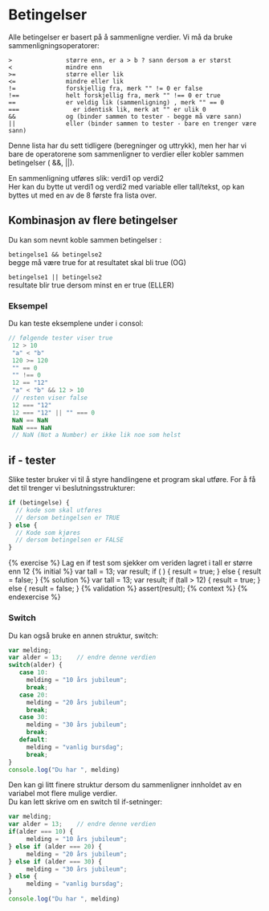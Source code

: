# Betingelser

Alle betingelser er basert på å sammenligne verdier.
Vi må da bruke sammenligningsoperatorer:
```
>               større enn, er a > b ? sann dersom a er størst
≺               mindre enn
>=              større eller lik
≺=              mindre eller lik
!=              forskjellig fra, merk "" != 0 er false
!==             helt forskjellig fra, merk "" !== 0 er true
==              er veldig lik (sammenligning) , merk "" == 0
===		          er identisk lik, merk at "" er ulik 0
&&              og (binder sammen to tester - begge må være sann)
||              eller (binder sammen to tester - bare en trenger være sann)
```

Denne lista har du sett tidligere (beregninger og uttrykk), men her
har vi bare de operatorene som sammenligner to verdier eller kobler
sammen betingelser ( &&, ||).

En sammenligning utføres slik: verdi1 op verdi2  
Her kan du bytte ut verdi1 og verdi2 med variable eller
tall/tekst, op kan byttes ut med en av de 8 første fra lista over.

## Kombinasjon av flere betingelser
Du kan som nevnt koble sammen betingelser : 

 `betingelse1 && betingelse2`  
 begge må være true for at resultatet skal bli true (OG)
 
 
 `betingelse1 || betingelse2`  
resultate blir true dersom minst en er true (ELLER)
 
 

### Eksempel
Du kan teste eksemplene under i consol:
```js
// følgende tester viser true
 12 > 10    
 "a" < "b"
 120 >= 120
 "" == 0
 "" !== 0
 12 == "12"
 "a" < "b" && 12 > 10
 // resten viser false
 12 === "12"
 12 === "12" || "" === 0
 NaN == NaN
 NaN === NaN   
 // NaN (Not a Number) er ikke lik noe som helst
```

## if - tester

Slike tester bruker vi til å styre handlingene et program skal utføre.
For å få det til trenger vi beslutningsstrukturer:
```js
if (betingelse) {
  // kode som skal utføres
  // dersom betingelsen er TRUE
} else {
  // Kode som kjøres 
  // dersom betingelsen er FALSE
}
```

{% exercise %}
Lag en if test som sjekker om
veriden lagret i tall er større enn 12
{% initial %}
var tall = 13;
var result;
if (    ) {
  result = true;
} else {
  result = false;
}
{% solution %}
var tall = 13;
var result;
if (tall > 12) {
  result = true;
} else {
  result = false;
}
{% validation %}
assert(result);
{% context %}
{% endexercise %}


### Switch

Du kan også bruke en annen struktur, switch:

```js
var melding;
var alder = 13;    // endre denne verdien
switch(alder) {
   case 10:
     melding = "10 års jubileum";
     break;
   case 20:
     melding = "20 års jubileum";
     break;
   case 30:
     melding = "30 års jubileum";
     break;
   default:
     melding = "vanlig bursdag";
     break;
}
console.log("Du har ", melding)
```

Den kan gi litt finere struktur dersom du sammenligner innholdet av en
variabel mot flere mulige verdier.  
Du kan lett skrive om en switch til if-setninger:
```js
var melding;
var alder = 13;    // endre denne verdien
if(alder === 10) {
     melding = "10 års jubileum";
} else if (alder === 20) {
     melding = "20 års jubileum";
} else if (alder === 30) {
     melding = "30 års jubileum";
} else {
     melding = "vanlig bursdag";
}
console.log("Du har ", melding)
```


